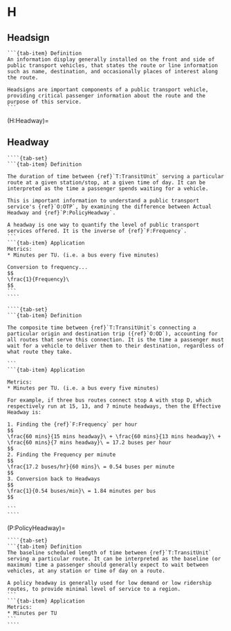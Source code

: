 # H

## Headsign
````{tab-set}
```{tab-item} Definition
An information display generally installed on the front and side of public transport vehicles, that states the route or line information such as name, destination, and occasionally places of interest along the route.

Headsigns are important components of a public transport vehicle, providing critical passenger information about the route and the purpose of this service.
```
````
(H:Headway)=

## Headway

`````{dropdown} Actual Headway
````{tab-set}
```{tab-item} Definition

The duration of time between {ref}`T:TransitUnit` serving a particular route at a given station/stop, at a given time of day. It can be interpreted as the time a passenger spends waiting for a vehicle.

This is important information to understand a public transport service's {ref}`O:OTP`, by examining the difference between Actual Headway and {ref}`P:PolicyHeadway`.

A headway is one way to quantify the level of public transport services offered. It is the inverse of {ref}`F:Frequency`.
```
```{tab-item} Application
Metrics:
* Minutes per TU. (i.e. a bus every five minutes)

Conversion to frequency...
$$
\frac{1}{Frequency}\
$$
```
````
`````
`````{dropdown} Effective Headway
````{tab-set}
```{tab-item} Definition

The composite time between {ref}`T:TransitUnit`s connecting a particular origin and destination trip ({ref}`O:OD`), accounting for all routes that serve this connection. It is the time a passenger must wait for a vehicle to deliver them to their destination, regardless of what route they take.

```
```{tab-item} Application

Metrics:
* Minutes per TU. (i.e. a bus every five minutes)

For example, if three bus routes connect stop A with stop D, which respectively run at 15, 13, and 7 minute headways, then the Effective Headway is:

1. Finding the {ref}`F:Frequency` per hour
$$
\frac{60 mins}{15 mins headway}\ + \frac{60 mins}{13 mins headway}\ + \frac{60 mins}{7 mins headway}\ = 17.2 buses per hour
$$
2. Finding the Frequency per minute
$$
\frac{17.2 buses/hr}{60 mins}\ = 0.54 buses per minute
$$
3. Conversion back to Headways
$$
\frac{1}{0.54 buses/min}\ = 1.84 minutes per bus
$$

```
````
`````

(P:PolicyHeadway)=

`````{dropdown} Policy Headway
````{tab-set}
```{tab-item} Definition
The baseline scheduled length of time between {ref}`T:TransitUnit` serving a particular route. It can be interpreted as the baseline (or maximum) time a passenger should generally expect to wait between vehicles, at any station or time of day on a route.

A policy headway is generally used for low demand or low ridership routes, to provide minimal level of service to a region.
```
```{tab-item} Application
Metrics:
* Minutes per TU
```
````
`````
